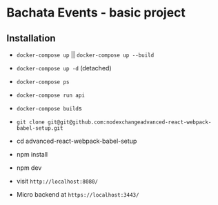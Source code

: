 # Bachata Events - basic project

## Installation
- `docker-compose up` || `docker-compose up --build`
- `docker-compose up -d` (detached)
- `docker-compose ps`
- `docker-compose run api`
- `docker-compose build`s

- `git clone git@git@github.com:nodexchangeadvanced-react-webpack-babel-setup.git`
- cd advanced-react-webpack-babel-setup
- npm install
- npm dev
- visit `http://localhost:8080/`
- Micro backend at  `https://localhost:3443/`
